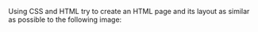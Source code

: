 Using CSS and HTML try to create an HTML page and its layout as similar as possible to the following image: